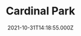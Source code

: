 ---
date: 2021-10-31T14:18:55.000Z
title: Cardinal Park
latitude: 52.053215087117536
longitude: 1.1508312103837293
url: http://www.cardinal-park.co.uk
category: checkin
---